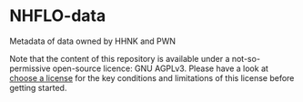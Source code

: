 # NHFLO-data
Metadata of data owned by HHNK and PWN

Note that the content of this repository is available under a not-so-permissive open-source licence: GNU AGPLv3. Please have a look at [choose a license](https://choosealicense.com/licenses/agpl-3.0/) for the key conditions and limitations of this license before getting started.